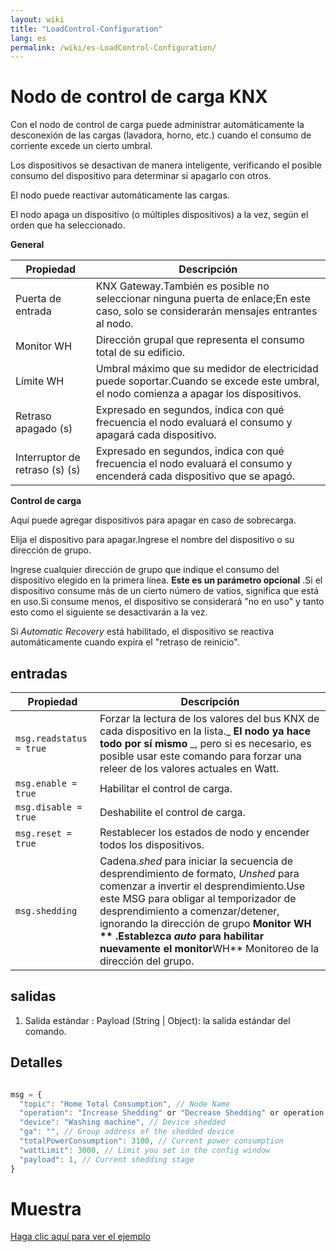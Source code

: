 ```yaml
---
layout: wiki
title: "LoadControl-Configuration"
lang: es
permalink: /wiki/es-LoadControl-Configuration/
---
```

# Nodo de control de carga KNX

 Con el nodo de control de carga puede administrar automáticamente la desconexión de las cargas (lavadora, horno, etc.) cuando el consumo de corriente excede un cierto umbral.

Los dispositivos se desactivan de manera inteligente, verificando el posible consumo del dispositivo para determinar si apagarlo con otros.

El nodo puede reactivar automáticamente las cargas.

El nodo apaga un dispositivo (o múltiples dispositivos) a la vez, según el orden que ha seleccionado. 

**General**

| Propiedad | Descripción |
|-|-|
|Puerta de entrada |KNX Gateway.También es posible no seleccionar ninguna puerta de enlace;En este caso, solo se considerarán mensajes entrantes al nodo.|
|Monitor WH |Dirección grupal que representa el consumo total de su edificio.|
|Límite WH |Umbral máximo que su medidor de electricidad puede soportar.Cuando se excede este umbral, el nodo comienza a apagar los dispositivos.|
|Retraso apagado (s) |Expresado en segundos, indica con qué frecuencia el nodo evaluará el consumo y apagará cada dispositivo.|
|Interruptor de retraso (s) (s) |Expresado en segundos, indica con qué frecuencia el nodo evaluará el consumo y encenderá cada dispositivo que se apagó.|

**Control de carga**

Aquí puede agregar dispositivos para apagar en caso de sobrecarga.

Elija el dispositivo para apagar.Ingrese el nombre del dispositivo o su dirección de grupo.

Ingrese cualquier dirección de grupo que indique el consumo del dispositivo elegido en la primera línea. **Este es un parámetro opcional** .Si el dispositivo consume más de un cierto número de vatios, significa que está en uso.Si consume menos, el dispositivo se considerará "no en uso" y tanto esto como el siguiente se desactivarán a la vez. 

Si _Automatic Recovery_ está habilitado, el dispositivo se reactiva automáticamente cuando expira el "retraso de reinicio".

## entradas

| Propiedad | Descripción |
|-|-|
|`msg.readstatus = true` |Forzar la lectura de los valores del bus KNX de cada dispositivo en la lista._ **El nodo ya hace todo por sí mismo** _, pero si es necesario, es posible usar este comando para forzar una releer de los valores actuales en Watt. |
|`msg.enable = true` |Habilitar el control de carga. |
|`msg.disable = true` |Deshabilite el control de carga. |
|`msg.reset = true` |Restablecer los estados de nodo y encender todos los dispositivos. |
|`msg.shedding` |Cadena._shed_ para iniciar la secuencia de desprendimiento de formato, _Unshed_ para comenzar a invertir el desprendimiento.Use este MSG para obligar al temporizador de desprendimiento a comenzar/detener, ignorando la dirección de grupo **Monitor WH ** .Establezca _auto_ para habilitar nuevamente el monitor**WH** Monitoreo de la dirección del grupo.|

## salidas

1. Salida estándar
: Payload (String | Object): la salida estándar del comando.

## Detalles

```javascript

msg = {
  "topic": "Home Total Consumption", // Node Name
  "operation": "Increase Shedding" or "Decrease Shedding" or operation reflecting the input message (disable, enable, reset), // Operation
  "device": "Washing machine", // Device shedded
  "ga": "", // Group address of the shedded device
  "totalPowerConsumption": 3100, // Current power consumption
  "wattLimit": 3000, // Limit you set in the config window
  "payload": 1, // Current shedding stage
}

```

# Muestra

<a href = "https://supergiovane.github.io/node-red-contrib-knx-ultimate/wiki/SampleLoadControl"> Haga clic aquí para ver el ejemplo </a>
